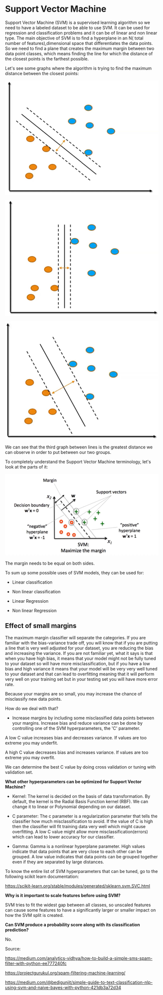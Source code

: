 # Support Vector Machine

Support Vector Machine (SVM) is a supervised learning algorithm so we need to have a labeled dataset to be able to use SVM. It can be used for regression and classification problems and it can be of linear and non linear type. The main objective of SVM is to find a hyperplane in an N( total number of features),dimensional space that differentiates the data points. So we need to find a plane that creates the maximum margin between two data point classes, which means finding the line for which the distance of the closest points is the farthest possible.

Let's see some graphs where the algorithm is trying to find the maximum distance between the closest points:

![svm](../assets/svm.jpg)

![svm2](../assets/svm2.jpg)

![svm3](../assets/svm3.jpg)

We can see that the third graph between lines is the greatest distance we can observe in order to put between our two groups.

To completely understand the Support Vector Machine terminology, let's look at the parts of it:

![svm_terminology](../assets/svm_terminology.jpg)

The margin needs to be equal on both sides. 

To sum up some possible uses of SVM models, they can be used for:

- Linear classification

- Non linear classification

- Linear Regression

- Non linear Regression

## Effect of small margins

The maximum margin classifier will separate the categories. If you are familiar with the bias-variance trade off, you will know that if you are putting a line that is very well adjusted for your dataset, you are reducing the bias and increasing the variance. If you are not familiar yet, what it says is that when you have high bias, it means that your model might not be fully tuned to your dataset so will have more misclassification, but if you have a low bias and high variance it means that your model will be very very well tuned to your dataset and that can lead to overfitting meaning that it will perform very well on your training set but in your testing set you will have more error rate.

Because your margins are so small, you may increase the chance of misclassify new data points.

How do we deal with that?

- Increase margins by including some misclassified data points between your margins. Increase bias and reduce variance can be done by controlling one of the SVM hyperparameters, the 'C' parameter.

A low C value increases bias and decreases variance. If values are too extreme you may underfit.

A high C value decreases bias and increases variance. If values are too extreme you may overfit.

We can determine the best C value by doing cross validation or tuning with validation set.

**What other hyperparameters can be optimized for Support Vector Machine?**

- Kernel: The kernel is decided on the basis of data transformation. By default, the kernel is the Radial Basis Function kernel (RBF). We can change it to linear or Polynomial depending on our dataset.

- C parameter: The c parameter is a regularization parameter that tells the classifier how much misclassification to avoid. If the value of C is high then the classifier will fit training data very well which might cause overfitting. A low C value might allow more misclassification(errors) which can lead to lower accuracy for our classifier.

- Gamma: Gamma is a nonlinear hyperplane parameter. High values indicate that data points that are very close to each other can be grouped. A low value indicates that data points can be grouped together even if they are separated by large distances.

To know the entire list of SVM hyperparameters that can be tuned, go to the following scikit learn documentation: 

https://scikit-learn.org/stable/modules/generated/sklearn.svm.SVC.html

**Why is it important to scale features before using SVM?**

SVM tries to fit the widest gap between all classes, so unscaled features can cause some features to have a significantly larger or smaller impact on how the SVM split is created.

**Can SVM produce a probability score along with its classification prediction?**

No.


Source:

https://medium.com/analytics-vidhya/how-to-build-a-simple-sms-spam-filter-with-python-ee777240fc

https://projectgurukul.org/spam-filtering-machine-learning/

https://medium.com/@bedigunjit/simple-guide-to-text-classification-nlp-using-svm-and-naive-bayes-with-python-421db3a72d34

